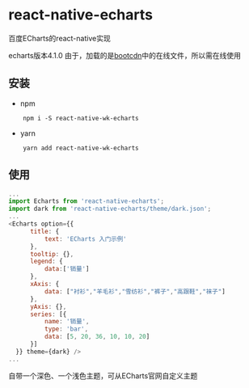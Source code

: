 # react-native-echarts

百度ECharts的react-native实现

echarts版本4.1.0
由于，加载的是[bootcdn](http://www.bootcdn.cn/)中的在线文件，所以需在线使用

## 安装

- npm
```
    npm i -S react-native-wk-echarts
```

- yarn
```
    yarn add react-native-wk-echarts
```

## 使用
```javascript
...
import Echarts from 'react-native-echarts';
import dark from 'react-native-echarts/theme/dark.json';
...
<Echarts option={{
      title: {
          text: 'ECharts 入门示例'
      },
      tooltip: {},
      legend: {
          data:['销量']
      },
      xAxis: {
          data: ["衬衫","羊毛衫","雪纺衫","裤子","高跟鞋","袜子"]
      },
      yAxis: {},
      series: [{
          name: '销量',
          type: 'bar',
          data: [5, 20, 36, 10, 10, 20]
      }]
  }} theme={dark} />
...
```
自带一个深色、一个浅色主题，可从ECharts官网自定义主题
